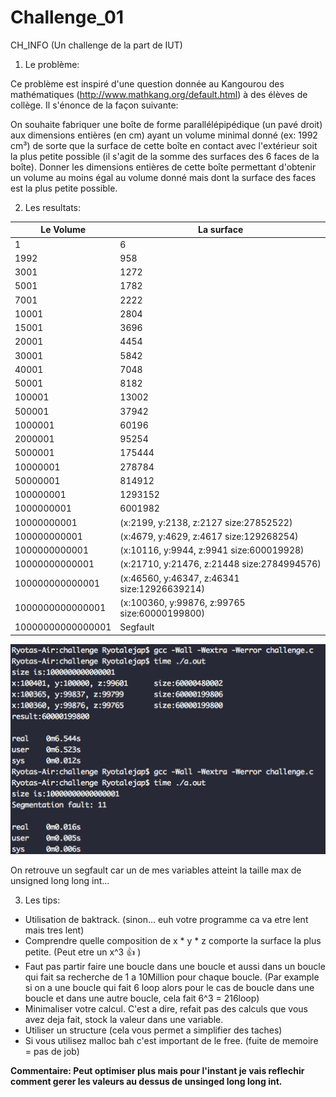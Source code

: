 # Challenge_01
CH_INFO (Un challenge de la part de IUT)

1) Le problème:

Ce problème est inspiré d'une question donnée au Kangourou des mathématiques (http://www.mathkang.org/default.html) à des élèves de collège.
Il s'énonce de la façon suivante:

On souhaite fabriquer une boîte de forme parallélépipédique (un pavé droit) aux dimensions entières (en cm) ayant un volume minimal donné (ex: 1992 cm³) de sorte que la surface de cette  boîte en contact avec l'extérieur soit la plus petite possible (il s'agit de la somme des surfaces des 6 faces de la boîte). Donner les dimensions entières de cette boîte permettant d'obtenir un volume au moins égal au volume donné mais dont la surface des faces est la plus petite possible.

2) Les resultats:

| Le Volume               |    La surface |
|-------------------------|----------------------------------------------------|
| 1                       |     6         |
| 1992                    |     958       |
| 3001                    |     1272      |
| 5001                    |     1782      |
| 7001                    |     2222      |
| 10001                   |     2804      |
| 15001                   |     3696      |
| 20001                   |     4454      |
| 30001                   |     5842      |
| 40001                   |     7048      |
| 50001                   |     8182      |
| 100001                  |     13002     |
| 500001                  |     37942     |
| 1000001                 |     60196     |
| 2000001                 |     95254     |
| 5000001                 |     175444    |
| 10000001                |     278784    |
| 50000001                |     814912    |
| 100000001               |     1293152   |
| 1000000001              |     6001982   |
| 10000000001             | (x:2199, y:2138, z:2127    size:27852522) |
| 100000000001            | (x:4679, y:4629, z:4617    size:129268254) |
| 1000000000001           | (x:10116, y:9944, z:9941  size:600019928) |
| 10000000000001          | (x:21710, y:21476, z:21448   size:2784994576) |
| 100000000000001         | (x:46560, y:46347, z:46341  size:12926639214) |
| 1000000000000001        | (x:100360, y:99876, z:99765    size:60000199800) |
| 10000000000000001       | Segfault  |

![Alt text](https://github.com/ryaoi/Challenge_01/blob/master/example.png "Optional Title")

On retrouve un segfault car un de mes variables atteint la taille max de unsigned long long int... 

3) Les tips:
- Utilisation de baktrack. (sinon... euh votre programme ca va etre lent mais tres lent)
- Comprendre quelle composition de x * y * z comporte la surface la plus petite. (Peut etre un x^3 :+1: )
- Faut pas partir faire une boucle dans une boucle et aussi dans un boucle qui fait sa recherche de 1 a 10Million pour chaque boucle. (Par example si on a une boucle qui fait 6 loop alors pour le cas de boucle dans une boucle et dans une autre boucle, cela fait 6^3 = 216loop)
- Minimaliser votre calcul. C'est a dire, refait pas des calculs que vous avez deja fait, stock la valeur dans une variable.
- Utiliser un structure (cela vous permet a simplifier des taches)
- Si vous utilisez malloc bah c'est important de le free. (fuite de memoire  = pas de job)

**Commentaire:
Peut optimiser plus mais pour l'instant je vais reflechir comment gerer les valeurs au dessus de unsinged long long int.**
